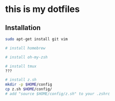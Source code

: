 # this is my dotfiles

## Installation

```bash
sudo apt-get install git vim

# install homebrew

# install oh-my-zsh

# install tmux
???

# install z.sh
mkdir -p $HOME/config
cp z.sh $HOME/config/
# add "source $HOME/config/z.sh" to your .zshrc
```
